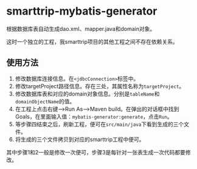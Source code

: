# smarttrip-mybatis-generator
根据数据库表自动生成dao.xml、mapper.java和domain对象。

这时一个独立的工程，我smarttrip项目的其他工程之间不存在依赖关系。

## 使用方法
1. 修改数据库连接信息。在`<jdbcConnection>`标签中。
2. 修改targetProject路径信息。存在三处，其属性名称为`targetProject`。
3. 修改数据库表和对应的domain对象信息。分别是`tableName`和`domainObjectName`的值。
4. 在工程上点击右键-->Run As-->Maven build。在弹出的对话框中找到Goals，在里面输入值：`mybatis-generator:generate`，点击`Run`。
5. 等步骤四结束之后，刷新工程，便可在`src/main/java`下看到生成的三个文件。
6. 将生成的三个文件拷贝到对应的smarttrip工程中便可。

其中步骤1和2一般是修改一次便可，步骤3是每针对一张表生成一次代码都要修改。
